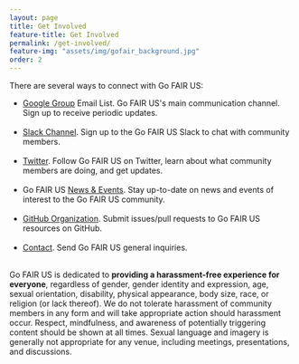 ```yaml
---
layout: page
title: Get Involved
feature-title: Get Involved
permalink: /get-involved/
feature-img: "assets/img/gofair_background.jpg"
order: 2
---
```


There are several ways to connect with Go FAIR US:

<ul>
  <li><a href="https://groups.google.com/forum/#!forum/gofairus">Google Group</a> Email List. Go FAIR US's main communication channel. Sign up to receive periodic updates.</li><br />

  <li><a href="https://gofair.slack.com/">Slack Channel</a>. Sign up to the Go FAIR US Slack to chat with community members.</li><br />

  <li><a href="https://twitter.com/gofairus">Twitter</a>. Follow Go FAIR US on Twitter, learn about what community members are doing, and get updates.</li><br />

  <li>Go FAIR US <a href="{{ site.baseurl }}/news/">News & Events</a>. Stay up-to-date on news and events of interest to the Go FAIR US community.</li><br />

  <li><a href="https://github.com/go-fair-us">GitHub Organization</a>. Submit issues/pull requests to Go FAIR US resources on GitHub.</li><br />

  <li><a href="https://forms.gle/qhvsb3ubCbEyCYQg6">Contact</a>. Send Go FAIR US general inquiries.</li><br />
</ul>

<p>Go FAIR US is dedicated to <strong>providing a harassment-free experience for everyone</strong>, regardless of gender, gender identity and expression, age, sexual orientation, disability, physical appearance, body size, race, or religion (or lack thereof). We do not tolerate harassment of community members in any form and will take appropriate action should harassment occur. Respect, mindfulness, and awareness of potentially triggering content should be shown at all times. Sexual language and imagery is generally not appropriate for any venue, including meetings, presentations, and discussions.</p>
